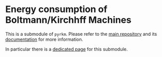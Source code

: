 # Energy consumption of Boltmann/Kirchhff Machines
 
This is a submodule of `pyrkm`. Please refer to the [main repository](https://github.com/Kirchhoff-Machines/pyrkm) and its [documentation](https://kirchhoff-machines.github.io/pyrkm/) for more information.

In particular there is a [dedicated page](https://kirchhoff-machines.github.io/pyrkm/energy_consumption/) for this submodule.